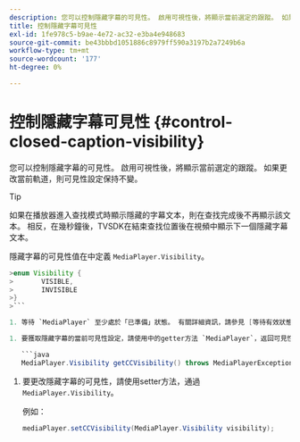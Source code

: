```yaml
---
description: 您可以控制隱藏字幕的可見性。 啟用可視性後，將顯示當前選定的跟蹤。 如果更改當前軌道，則可見性設定保持不變。
title: 控制隱藏字幕可見性
exl-id: 1fe978c5-b9ae-4e72-ac32-e3ba4e948683
source-git-commit: be43bbbd1051886c8979ff590a3197b2a7249b6a
workflow-type: tm+mt
source-wordcount: '177'
ht-degree: 0%

---
```


# 控制隱藏字幕可見性 {#control-closed-caption-visibility}

您可以控制隱藏字幕的可見性。 啟用可視性後，將顯示當前選定的跟蹤。 如果更改當前軌道，則可見性設定保持不變。

>[!TIP]
>
>如果在播放器進入查找模式時顯示隱藏的字幕文本，則在查找完成後不再顯示該文本。 相反，在幾秒鐘後，TVSDK在結束查找位置後在視頻中顯示下一個隱藏字幕文本。
>
>隱藏字幕的可見性值在中定義 `MediaPlayer.Visibility`。
>
>
```java
>enum Visibility {  
>       VISIBLE,  
>       INVISIBLE 
>}
>```

1. 等待 `MediaPlayer` 至少處於「已準備」狀態。 有關詳細資訊，請參見 [等待有效狀態](../../../../tvsdk-3x-android-prog/android-3x-content-playback-options-android2/ui-configure/android-3x-ui-state-prepared-wait-for.md)。

1. 要獲取隱藏字幕的當前可見性設定，請使用中的getter方法 `MediaPlayer`，返回可見性值。

   ```java
   MediaPlayer.Visibility getCCVisibility() throws MediaPlayerException;
   ```

1. 要更改隱藏字幕的可見性，請使用setter方法，通過 `MediaPlayer.Visibility`。

   例如：

   ```java
   mediaPlayer.setCCVisibility(MediaPlayer.Visibility visibility);
   ```
